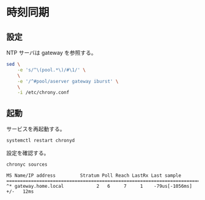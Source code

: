 # 時刻同期

## 設定

NTP サーバは gateway を参照する。

```sh
sed \
    -e 's/^\(pool.*\)/#\1/' \
    \
    -e '/^#pool/aserver gateway iburst' \
    \
    -i /etc/chrony.conf
```

## 起動

サービスを再起動する。

```sh
systemctl restart chronyd
```

設定を確認する。

```sh
chronyc sources
```

```
MS Name/IP address         Stratum Poll Reach LastRx Last sample
===============================================================================
^* gateway.home.local            2   6     7     1    -79us[-1056ms] +/-   12ms
```
